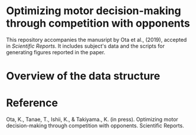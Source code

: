 # Optimizing motor decision-making through competition with opponents

This repository accompanies the manusript by Ota et al., (2019), accepted in <em>Scientific Reports</em>. It includes subject's data and the scripts for generating figures reported in the paper.

# Overview of the data structure

# Reference
Ota, K., Tanae, T., Ishii, K., & Takiyama., K. (in press). Optimizing motor decision-making through competition with opponents. Scientific Reports.
